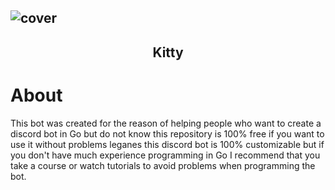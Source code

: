 ![cover](https://cdn.discordapp.com/attachments/1146232942146879568/1149495757091635210/Diseno_sin_titulo-removebg-preview.png)
------------------------------------

<h2 align="center">Kitty</h2>

# About

This bot was created for the reason of helping people who want to create a discord bot in Go but do not know this repository is 100% free if you want to use it without problems leganes 
this discord bot is 100% customizable but if you don't have much experience programming in Go I recommend that you take a course or watch tutorials to avoid problems when programming the bot.
